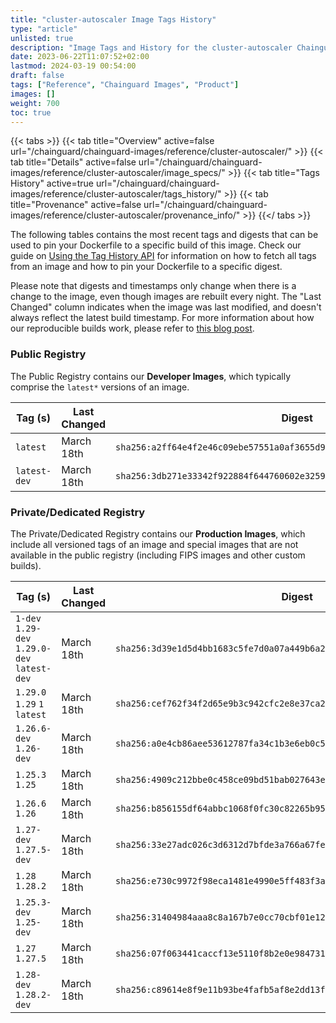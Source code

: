 ```yaml
---
title: "cluster-autoscaler Image Tags History"
type: "article"
unlisted: true
description: "Image Tags and History for the cluster-autoscaler Chainguard Image"
date: 2023-06-22T11:07:52+02:00
lastmod: 2024-03-19 00:54:00
draft: false
tags: ["Reference", "Chainguard Images", "Product"]
images: []
weight: 700
toc: true
---
```


{{< tabs >}}
{{< tab title="Overview" active=false url="/chainguard/chainguard-images/reference/cluster-autoscaler/" >}}
{{< tab title="Details" active=false url="/chainguard/chainguard-images/reference/cluster-autoscaler/image_specs/" >}}
{{< tab title="Tags History" active=true url="/chainguard/chainguard-images/reference/cluster-autoscaler/tags_history/" >}}
{{< tab title="Provenance" active=false url="/chainguard/chainguard-images/reference/cluster-autoscaler/provenance_info/" >}}
{{</ tabs >}}

The following tables contains the most recent tags and digests that can be used to pin your Dockerfile to a specific build of this image. Check our guide on [Using the Tag History API](/chainguard/chainguard-images/using-the-tag-history-api/) for information on how to fetch all tags from an image and how to pin your Dockerfile to a specific digest.

Please note that digests and timestamps only change when there is a change to the image, even though images are rebuilt every night. The "Last Changed" column indicates when the image was last modified, and doesn't always reflect the latest build timestamp. For more information about how our reproducible builds work, please refer to [this blog post](https://www.chainguard.dev/unchained/reproducing-chainguards-reproducible-image-builds).

### Public Registry
The Public Registry contains our **Developer Images**, which typically comprise the `latest*` versions of an image.

| Tag (s)       | Last Changed | Digest                                                                    |
|---------------|--------------|---------------------------------------------------------------------------|
|  `latest`     | March 18th   | `sha256:a2ff64e4f2e46c09ebe57551a0af3655d934ed0219d83af5dbcda4f524195cfd` |
|  `latest-dev` | March 18th   | `sha256:3db271e33342f922884f644760602e3259f47c97379ff8ea2c367e1d70c262c5` |


### Private/Dedicated Registry
The Private/Dedicated Registry contains our **Production Images**, which include all versioned tags of an image and special images that are not available in the public registry (including FIPS images and other custom builds).

| Tag (s)                                       | Last Changed | Digest                                                                    |
|-----------------------------------------------|--------------|---------------------------------------------------------------------------|
|  `1-dev` `1.29-dev` `1.29.0-dev` `latest-dev` | March 18th   | `sha256:3d39e1d5d4bb1683c5fe7d0a07a449b6a2a605b1f85a0ec7a6466f9832174db3` |
|  `1.29.0` `1.29` `1` `latest`                 | March 18th   | `sha256:cef762f34f2d65e9b3c942cfc2e8e37ca274c0546eb73ad71f813ba5cdff2969` |
|  `1.26.6-dev` `1.26-dev`                      | March 18th   | `sha256:a0e4cb86aee53612787fa34c1b3e6eb0c506ad31a1d8260cbcefb9b31ffdb66a` |
|  `1.25.3` `1.25`                              | March 18th   | `sha256:4909c212bbe0c458ce09bd51bab027643e5337c379bf06cb9dab064352dfbccf` |
|  `1.26.6` `1.26`                              | March 18th   | `sha256:b856155df64abbc1068f0fc30c82265b959c952dd7fb3694df3ad37a77543824` |
|  `1.27-dev` `1.27.5-dev`                      | March 18th   | `sha256:33e27adc026c3d6312d7bfde3a766a67fe2669c086a0fd74f6189a4c0f66223b` |
|  `1.28` `1.28.2`                              | March 18th   | `sha256:e730c9972f98eca1481e4990e5ff483f3a24288f04c6a7e02bdc0a3b77441419` |
|  `1.25.3-dev` `1.25-dev`                      | March 18th   | `sha256:31404984aaa8c8a167b7e0cc70cbf01e12fb590f592017631bf76d0348c0f43c` |
|  `1.27` `1.27.5`                              | March 18th   | `sha256:07f063441caccf13e5110f8b2e0e98473110e9121495cf9a0e4ce547c8d9b9bb` |
|  `1.28-dev` `1.28.2-dev`                      | March 18th   | `sha256:c89614e8f9e11b93be4fafb5af8e2dd13f67125ff6553090696ab37fec5847f1` |

